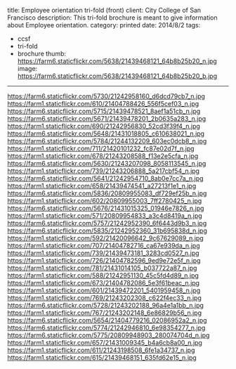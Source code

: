 title: Employee orientation tri-fold (front)
client: City College of San Francisco
description: This tri-fold brochure is meant to give information about Employee orientation.
category: printed
date: 2014/8/2
tags: 
- ccsf
- tri-fold
- brochure
thumb: https://farm6.staticflickr.com/5638/21439468121_64b8b25b20_n.jpg
image: https://farm6.staticflickr.com/5638/21439468121_64b8b25b20_b.jpg
---

https://farm6.staticflickr.com/5730/21242958160_d6dcd79cb7_n.jpg
https://farm1.staticflickr.com/610/21404788426_556f5cef03_n.jpg
https://farm6.staticflickr.com/5715/21439478521_8aef1a51cb_n.jpg
https://farm6.staticflickr.com/5671/21439478201_2b0635a283_n.jpg
https://farm1.staticflickr.com/690/21242956830_52cd3f39f4_n.jpg
https://farm6.staticflickr.com/5648/21431018805_c610638021_n.jpg
https://farm6.staticflickr.com/5784/21244132209_603ec0dcb8_n.jpg
https://farm1.staticflickr.com/711/21420101232_fc87e02d7f_n.jpg
https://farm1.staticflickr.com/678/21243208588_f13e2e5cfa_n.jpg
https://farm6.staticflickr.com/5630/21243207098_8058113545_n.jpg
https://farm1.staticflickr.com/739/21243206888_5a217cbf54_n.jpg
https://farm6.staticflickr.com/5641/21242954710_8ab0e7cc7a_n.jpg
https://farm1.staticflickr.com/658/21439474541_a27213f1e1_n.jpg
https://farm6.staticflickr.com/5836/20809955083_df729ef25b_n.jpg
https://farm1.staticflickr.com/602/20809955003_7ff2780425_n.jpg
https://farm6.staticflickr.com/5676/21431015325_01946e7826_n.jpg
https://farm1.staticflickr.com/571/20809954833_a3c4d8419a_n.jpg
https://farm6.staticflickr.com/5757/21242952390_6f6443d9b3_n.jpg
https://farm6.staticflickr.com/5835/21242952360_31b695838d_n.jpg
https://farm1.staticflickr.com/592/21420096642_9c67629089_n.jpg
https://farm1.staticflickr.com/707/21404782716_ca67e939da_n.jpg
https://farm1.staticflickr.com/739/21439473181_3283cd0527_n.jpg
https://farm1.staticflickr.com/726/21404782596_9ed9e72e5f_n.jpg
https://farm1.staticflickr.com/781/21431014105_b037722a87_n.jpg
https://farm1.staticflickr.com/588/21242951130_45c5fd4d89_n.jpg
https://farm1.staticflickr.com/673/21404782086_5e3f61beac_n.jpg
https://farm1.staticflickr.com/601/21439472201_5401959458_n.jpg
https://farm1.staticflickr.com/769/21243202308_c622f4ec33_n.jpg
https://farm6.staticflickr.com/5728/21243202188_96a4e1a1bb_n.jpg
https://farm1.staticflickr.com/767/21243202148_6e86829b56_n.jpg
https://farm6.staticflickr.com/5654/21404779216_02086952a2_n.jpg
https://farm6.staticflickr.com/5774/21242946810_6e98354277_n.jpg
https://farm6.staticflickr.com/5775/20809948903_280074704d_n.jpg
https://farm1.staticflickr.com/657/21431009345_b4a6cb8a00_n.jpg
https://farm1.staticflickr.com/611/21243198508_6fe1a34737_n.jpg
https://farm1.staticflickr.com/615/21439468151_635fd62e15_n.jpg

